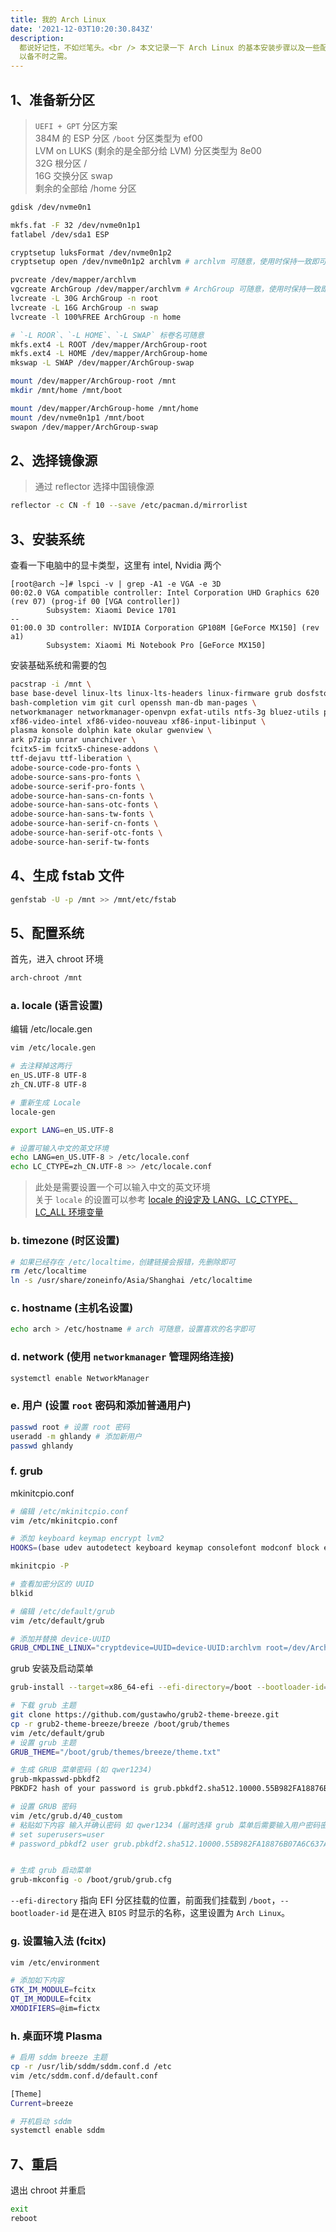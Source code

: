 ```yaml
---
title: 我的 Arch Linux
date: '2021-12-03T10:20:30.843Z'
description:
  都说好记性，不如烂笔头。<br /> 本文记录一下 Arch Linux 的基本安装步骤以及一些配置啥儿的，
  以备不时之需。
---
```


## 1、准备新分区

> `UEFI + GPT` 分区方案 <br />
> 384M 的 ESP 分区 `/boot` 分区类型为 ef00 <br />
> LVM on LUKS (剩余的是全部分给 LVM) 分区类型为 8e00 <br />
> 32G 根分区 / <br />
> 16G 交换分区 swap <br />
> 剩余的全部给 /home 分区

```bash
gdisk /dev/nvme0n1

mkfs.fat -F 32 /dev/nvme0n1p1
fatlabel /dev/sda1 ESP

cryptsetup luksFormat /dev/nvme0n1p2
cryptsetup open /dev/nvme0n1p2 archlvm # archlvm 可随意，使用时保持一致即可

pvcreate /dev/mapper/archlvm
vgcreate ArchGroup /dev/mapper/archlvm # ArchGroup 可随意，使用时保持一致即可
lvcreate -L 30G ArchGroup -n root
lvcreate -L 16G ArchGroup -n swap
lvcreate -l 100%FREE ArchGroup -n home

# `-L ROOR`、`-L HOME`、`-L SWAP` 标卷名可随意
mkfs.ext4 -L ROOT /dev/mapper/ArchGroup-root
mkfs.ext4 -L HOME /dev/mapper/ArchGroup-home
mkswap -L SWAP /dev/mapper/ArchGroup-swap

mount /dev/mapper/ArchGroup-root /mnt
mkdir /mnt/home /mnt/boot

mount /dev/mapper/ArchGroup-home /mnt/home
mount /dev/nvme0n1p1 /mnt/boot
swapon /dev/mapper/ArchGroup-swap
```

## 2、选择镜像源

> 通过 reflector 选择中国镜像源

```bash
reflector -c CN -f 10 --save /etc/pacman.d/mirrorlist
```

## 3、安装系统

查看一下电脑中的显卡类型，这里有 intel, Nvidia 两个

```
[root@arch ~]# lspci -v | grep -A1 -e VGA -e 3D
00:02.0 VGA compatible controller: Intel Corporation UHD Graphics 620 (rev 07) (prog-if 00 [VGA controller])
        Subsystem: Xiaomi Device 1701
--
01:00.0 3D controller: NVIDIA Corporation GP108M [GeForce MX150] (rev a1)
        Subsystem: Xiaomi Mi Notebook Pro [GeForce MX150]
```

安装基础系统和需要的包

```bash
pacstrap -i /mnt \
base base-devel linux-lts linux-lts-headers linux-firmware grub dosfstools efibootmgr lvm2 \
bash-completion vim git curl openssh man-db man-pages \
networkmanager networkmanager-openvpn exfat-utils ntfs-3g bluez-utils pulseaudio-bluetooth \
xf86-video-intel xf86-video-nouveau xf86-input-libinput \
plasma konsole dolphin kate okular gwenview \
ark p7zip unrar unarchiver \
fcitx5-im fcitx5-chinese-addons \
ttf-dejavu ttf-liberation \
adobe-source-code-pro-fonts \
adobe-source-sans-pro-fonts \
adobe-source-serif-pro-fonts \
adobe-source-han-sans-cn-fonts \
adobe-source-han-sans-otc-fonts \
adobe-source-han-sans-tw-fonts \
adobe-source-han-serif-cn-fonts \
adobe-source-han-serif-otc-fonts \
adobe-source-han-serif-tw-fonts
```

## 4、生成 fstab 文件

```bash
genfstab -U -p /mnt >> /mnt/etc/fstab
```

## 5、配置系统

首先，进入 chroot 环境

```bash
arch-chroot /mnt
```

### a. locale (语言设置)

编辑 /etc/locale.gen

```bash
vim /etc/locale.gen

# 去注释掉这两行
en_US.UTF-8 UTF-8
zh_CN.UTF-8 UTF-8

# 重新生成 Locale
locale-gen

export LANG=en_US.UTF-8

# 设置可输入中文的英文环境
echo LANG=en_US.UTF-8 > /etc/locale.conf
echo LC_CTYPE=zh_CN.UTF-8 >> /etc/locale.conf
```

> 此处是需要设置一个可以输入中文的英文环境 <br />
> 关于 `locale` 的设置可以参考 [locale 的设定及 LANG、LC_CTYPE、LC_ALL 环境变量](https://www.cnblogs.com/xlmeng1988/archive/2013/01/16/locale.html)

### b. timezone (时区设置)

```bash
# 如果已经存在 /etc/localtime，创建链接会报错，先删除即可
rm /etc/localtime
ln -s /usr/share/zoneinfo/Asia/Shanghai /etc/localtime
```

### c. hostname (主机名设置)

```bash
echo arch > /etc/hostname # arch 可随意，设置喜欢的名字即可
```

### d. network (使用 `networkmanager` 管理网络连接)

```bash
systemctl enable NetworkManager
```

### e. 用户 (设置 `root` 密码和添加普通用户)

```bash
passwd root # 设置 root 密码
useradd -m ghlandy # 添加新用户
passwd ghlandy
```

### f. grub

mkinitcpio.conf

```bash
# 编辑 /etc/mkinitcpio.conf
vim /etc/mkinitcpio.conf

# 添加 keyboard keymap encrypt lvm2
HOOKS=(base udev autodetect keyboard keymap consolefont modconf block encrypt lvm2 filesystems fsck)

mkinitcpio -P
```

```bash
# 查看加密分区的 UUID
blkid

# 编辑 /etc/default/grub
vim /etc/default/grub

# 添加并替换 device-UUID
GRUB_CMDLINE_LINUX="cryptdevice=UUID=device-UUID:archlvm root=/dev/ArchGroup/root"
```

grub 安装及启动菜单

```bash
grub-install --target=x86_64-efi --efi-directory=/boot --bootloader-id="Arch Linux" --recheck --debug

# 下载 grub 主题
git clone https://github.com/gustawho/grub2-theme-breeze.git
cp -r grub2-theme-breeze/breeze /boot/grub/themes
vim /etc/default/grub
# 设置 grub 主题
GRUB_THEME="/boot/grub/themes/breeze/theme.txt"

# 生成 GRUB 菜单密码 (如 qwer1234)
grub-mkpasswd-pbkdf2
PBKDF2 hash of your password is grub.pbkdf2.sha512.10000.55B982FA18876B07A6C637ABBEDFD172C75061A6AD1B9E6BAFEE1EF1D41E5DC3017AE885CE0BA0786A87C4FBF21F17A1B1D54B033D851C4B290290D8322F0CFC.05DB77C69A28B0989E5B5235B28261EE7C83F486094DCF97F64EBD353CCAD5C5C1DAE03419D39D0D5B20DDFC930B6AFE3AB2177B5C7F341CC5CB23C0458D6386

# 设置 GRUB 密码
vim /etc/grub.d/40_custom
# 粘贴如下内容 输入并确认密码 如 qwer1234 (届时选择 grub 菜单后需要输入用户密码密码，如用户名 user 密码 qwer1234)
# set superusers=user
# password_pbkdf2 user grub.pbkdf2.sha512.10000.55B982FA18876B07A6C637ABBEDFD172C75061A6AD1B9E6BAFEE1EF1D41E5DC3017AE885CE0BA0786A87C4FBF21F17A1B1D54B033D851C4B290290D8322F0CFC.05DB77C69A28B0989E5B5235B28261EE7C83F486094DCF97F64EBD353CCAD5C5C1DAE03419D39D0D5B20DDFC930B6AFE3AB2177B5C7F341CC5CB23C0458D6386


# 生成 grub 启动菜单
grub-mkconfig -o /boot/grub/grub.cfg
```

`--efi-directory` 指向 EFI 分区挂载的位置，前面我们挂载到 `/boot`，`--bootloader-id` 是在进入 `BIOS`
时显示的名称，这里设置为 `Arch Linux`。

### g. 设置输入法 (fcitx)

```bash
vim /etc/environment

# 添加如下内容
GTK_IM_MODULE=fcitx
QT_IM_MODULE=fcitx
XMODIFIERS=@im=fictx
```

### h. 桌面环境 Plasma

```bash
# 启用 sddm breeze 主题
cp -r /usr/lib/sddm/sddm.conf.d /etc
vim /etc/sddm.conf.d/default.conf

[Theme]
Current=breeze

# 开机启动 sddm
systemctl enable sddm
```

## 7、重启

退出 chroot 并重启

```bash
exit
reboot
```
